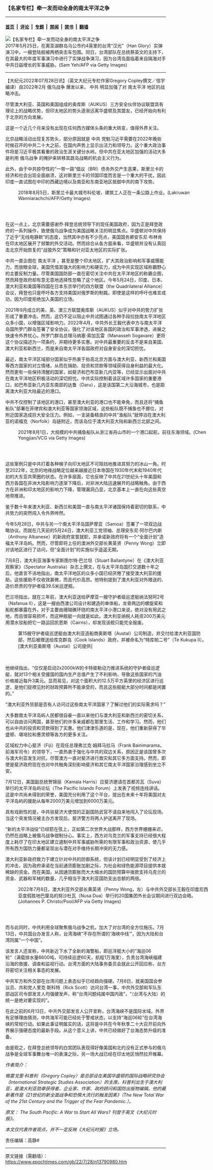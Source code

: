 ### 【名家专栏】牵一发而动全身的南太平洋之争

---

#### [首页](../../../..?n13790980) &nbsp;|&nbsp; [评论](../../../../../epoch-comment?n13790980) &nbsp;|&nbsp; [专题](../../../../../epoch-special?n13790980) &nbsp;|&nbsp; [禁闻](../../../../../epoch-news?n13790980) &nbsp;|&nbsp; [禁书](../../../../../books?n13790980) &nbsp;|&nbsp; [翻墙](https://github.com/gfw-breaker/nogfw/blob/master/README.md?n13790980)


<div><img alt="【名家专栏】牵一发而动全身的南太平洋之争" class="attachment-djy_600_400 size-djy_600_400 wp-post-image" src="https://i.epochtimes.com/assets/uploads/2022/07/id13790982-Navy-700x420-600x400.jpg"/>
<div class="caption">
 2017年5月25日，在离澎湖群岛马公市约4英里的台湾“汉光”（Han Glory）实弹演习中，一艘登陆舰被两栖突击车包围。同日，台湾部队在总统蔡英文的主持下，在其最大的年度军事演习中进行了实弹战争演习，因为台湾岛面临着来自隔海对手中共日益增长的军事威胁。(Sam Yeh/AFP via Getty Images)
</div></div><hr/><div class="post_content" id="artbody" itemprop="articleBody">
 <!-- article content begin -->
 <p>
  【大纪元2022年07月28日讯】（英文大纪元专栏作家Gregory Copley撰文／信宇编译）自2022年2月
  <ok href="https://www.epochtimes.com/gb/tag/%E4%BF%84%E4%B9%8C%E6%88%98%E4%BA%89.html">
   俄乌战争
  </ok>
  爆发以来，
  <ok href="https://www.epochtimes.com/gb/tag/%E4%B8%AD%E5%85%B1.html">
   中共
  </ok>
  明显加强了对
  <ok href="https://www.epochtimes.com/gb/tag/%E5%8D%97%E5%A4%AA%E5%B9%B3%E6%B4%8B.html">
   南太平洋
  </ok>
  地区的战略冲击。
 </p>
 <p>
  尽管澳大利亚、英国和美国组成的奥库斯（AUKUS）三方安全伙伴协议联盟具有理论上的战略优势，但印太地区的势头逐渐远离华盛顿及其盟友，已经开始向有利于北京的方向发展。
 </p>
 <p>
  这是一个近几个月来没有出现在任何西方媒体头条的重大转变，值得外界关注。
 </p>
 <p>
  北京战略活动出现复苏势头，部分原因就是
  <ok href="https://www.epochtimes.com/gb/tag/%E4%B8%AD%E5%85%B1.html">
   中共
  </ok>
  党魁习近平需要在2022年晚些时候召开的中共二十大之前，在国内声势上显示出活力和领导力。这个重大政治事件将是习近平极其看重的政治生涯关键分水岭。但中共在亚太地区加强的活动大多是利用
  <ok href="https://www.epochtimes.com/gb/tag/%E4%BF%84%E4%B9%8C%E6%88%98%E4%BA%89.html">
   俄乌战争
  </ok>
  的掩护来转移其跳岛战略的机会主义行为。
 </p>
 <p>
  此外，由于中共掠夺性的“一带一路”倡议（BRI）债务外交产生恶果，斯里兰卡的经济和社会出现全面崩溃，这对斯里兰卡的邻国印度而言是一个重大的干扰，因此印度一直试图在中印的西藏边境以及南亚和东南亚地区抵御中共的南下攻势。
 </p>
 <figure aria-describedby="caption-attachment-13790986" class="wp-caption aligncenter" id="attachment_13790986" style="width: 600px">
  <ok href="https://i.epochtimes.com/assets/uploads/2022/07/id13790986-SriLankaOneBelt-1200x793.jpg" target="_blank">
   <img alt="" class="size-large wp-image-13790986" src="https://i.epochtimes.com/assets/uploads/2022/07/id13790986-SriLankaOneBelt-1200x793-600x397.jpg"/>
  </ok>
  <br/><figcaption class="wp-caption-text" id="caption-attachment-13790986">
   2018年8月5日，斯里兰卡最大城市科伦坡，建筑工人正在一条公路上作业。(Lakruwan Wanniarachchi/AFP/Getty Images)
  </figcaption><br/>
 </figure><br/>
 <p>
  在这一点上，北京需要感谢乔‧拜登总统领导下的现任美国政府，因为正是拜登政府的一系列操作，致使俄乌战争成为美国战略关注的明显焦点。华盛顿对中共保持了近乎“无线电静默”的态度，当然其中亦有不少亮点，美国国务卿安东尼‧布林肯在印太地区展开了频繁的外交活动。然而综合从各方面来看，华盛顿并没有认真回击北京开始恢复的“战狼外交”策略和针对亚太地区的实际扩张。
 </p>
 <p>
  中共一直企图在
  <ok href="https://www.epochtimes.com/gb/tag/%E5%8D%97%E5%A4%AA%E5%B9%B3%E6%B4%8B.html">
   南太平洋
  </ok>
  ，甚至是整个印太地区，扩大其政治影响和军事威慑能力，而放眼全球，美国凭借其强大的影响力和硬实力，成为中共实现区域称霸野心的主要反制力量。尽管美国国防部一直在密切关注中共在太平洋地区的称霸企图，然而拜登政府却有意无意地选择性忽略了这个地区。今年5月24日，印度、日本、澳大利亚和美国等四国在日本东京举行的四方联盟（the Quadrilateral Alliance）会议，拜登也只是呼吁各方支持美国对俄罗斯的制裁。即使是这样的呼吁也难言成功，因为印度拒绝加入美国的立场。
 </p>
 <p>
  2021年9月成立的美、英、澳三方联盟奥库斯（AUKUS）似乎对中共的势力扩张形成了重要冲击。然而，这仍不足以阻止中共试图通过各种手段拉拢南太平洋地区众多小国，以增强区域影响力。2022年4月，中共外长王毅代表中方与南太平洋岛国所罗门群岛签署了安全协议，强化了对该地区各国的政治和军事渗透，进展之快速令外界忧心。所罗门群岛总理马纳塞‧索加瓦雷（Manasseh Sogavare）更将这个协议描述为一项条约，并期待更多实惠。对中共最重要的反击不是来自美国、澳大利亚和新西兰，而是来自南太平洋各国政府对自身安全的深切担忧。
 </p>
 <p>
  最近，南太平洋区域部分国家似乎热衷于抬高北京方面与澳大利亚、新西兰和美国等西方国家的对立情绪，从而在捐助、投资和贷款等领域获得自身利益的最大化。然而更有一些保持清醒的国家，如斐济和巴布亚新几内亚等，已经显示出面对中共在南太平洋地区积极活动的深切担忧。中共实际控制着该区域许多国家的重要港口，如巴布亚新几内亚东南部的达鲁（Daru），这是该国第二大沿海城市，也是距离澳大利亚大陆最近的港口。
 </p>
 <p>
  中共不仅控制了该地区的港口，甚至澳大利亚的港口也不能幸免，而且还将“捕鱼船队”部署在菲律宾和澳大利亚等国家领海区域，这些船队既不捕鱼也不挪位，对附近国家造成巨大安全压力。例如，一支装备精良的中共“渔船队”就停泊在澳大利亚的诺福克（Norfolk）岛链附近，而该岛位于澳大利亚大陆和新西兰北部之间。
 </p>
 <figure aria-describedby="caption-attachment-13790987" class="wp-caption aligncenter" id="attachment_13790987" style="width: 600px">
  <ok href="https://i.epochtimes.com/assets/uploads/2022/07/id13790987-Fishing-Boats-Set-Sail-For-East-China-Sea-1200x631.jpg" target="_blank">
   <img alt="" class="size-large wp-image-13790987" src="https://i.epochtimes.com/assets/uploads/2022/07/id13790987-Fishing-Boats-Set-Sail-For-East-China-Sea-1200x631-600x316.jpg"/>
  </ok>
  <br/><figcaption class="wp-caption-text" id="caption-attachment-13790987">
   2021年8月1日，大规模的中共捕鱼船队从浙江省舟山市的一个港口起航，前往东海领域。(Chen Yongjian/VCG via Getty Images)
  </figcaption><br/>
 </figure><br/>
 <p>
  这些案例只是中共打着各种幌子向印太地区不可阻挡地推进其努力的冰山一角。时至2022年，北京的地缘战略定位越来越接近日本帝国在1930年代末和1940年代初的大东亚共荣圈的状态。在许多层面，它也反映了中共在21世纪头十年美国和西方各国在非洲大陆影响力逐渐下降后，对非洲大陆迅速展开的战略触角。由于西方在非洲和印太地区的影响力下降，管理漏洞凸显，北京基本上一直在向这些真空地带推进。
 </p>
 <p>
  鉴于数十年来澳大利亚、新西兰和美国一直与南太平洋诸国保持着密切的联系，中共势力的突然闯入令外界哗然。
 </p>
 <p>
  今年5月28日，中共与另一个南太平洋岛国萨摩亚（Samoa）签署了一项双边战略协议。而就在几天前的5月24日，澳大利亚工党领袖、总理安东尼‧阿尔巴内斯（Anthony Albanese）的新政府宣誓就职，并承诺新政府将有一个“全面计划”造福太平洋岛屿。然而，尽管即将上任的澳洲外交部长黄英贤（Penny Wong）立即对该地区进行了访问，但“全面计划”的实施似乎遥遥无期。
 </p>
 <p>
  7月8日，澳大利亚海事专家斯图尔特·巴兰坦（Stuart Ballantyne）在《澳大利亚观察家》（Spectator Australia）杂志上撰文，在与太平洋岛国打交道数十年之后，他直言不讳地指出，南太平洋地区的众多小国已经厌倦了接受澳大利亚的援助，这些援助不仅收效甚微，而且代价高昂。他特别提到了澳大利亚对外赠送的、造价昂贵的守护者级39.5米巡逻舰。
 </p>
 <p>
  巴兰坦指出，就在三年前，澳大利亚送给萨摩亚一艘守护者级巡逻艇纳法努阿2号（Nafanua II），这是一艘由西澳公司设计和建造的单体船，龙骨两边的螺旋桨和船舵都暴露在外，对于主要由珊瑚礁环绕的南太平洋小港口来说，绝对没有用武之地，而且很容易损坏，而这种舰艇一向就是如此。澳大利亚纳税人耗资200万美元用潜水驳船把它一路运回凯恩斯（Cairns），却发现该舰只能完全报废。
 </p>
 <p>
  <figure aria-describedby="caption-attachment-13790988" class="wp-caption aligncenter" id="attachment_13790988" style="width: 600px">
   <ok href="https://i.epochtimes.com/assets/uploads/2022/07/id13790988-Navy-700x420.jpg" target="_blank">
    <img alt="" class="size-large wp-image-13790988" src="https://i.epochtimes.com/assets/uploads/2022/07/id13790988-Navy-700x420-600x360.jpg"/>
   </ok>
   <br/><figcaption class="wp-caption-text" id="caption-attachment-13790988">
    第15艘守护者级巡逻艇由澳大利亚造船商奥斯塔（Austal）公司制造，并交付给澳大利亚国防部，然后被赠送给库克群岛（Cook Islands）政府，并被命名为“特库帕二号”（Te Kukupa II）。[澳大利亚奥斯塔（Austal）公司提供]
   </figcaption><br/>
  </figure><br/>
  他继续指出，“仅仅是启动2x2000kW的卡特彼勒动力推进系统的守护者级巡逻艇，就对13个相关受援国的国内生产总值产生了不利影响，导致这些国家的汽油价格接近每升3美元。显而易见，对这个面积大约12.5万平方英里的经济区进行巡逻，是他们捉襟见肘的财政预算所不能承受的，而且这些舰艇大部分时间都是闲置的。”
 </p>
 <p>
  “澳大利亚外贸部是否有人访问过这些南太平洋国家？了解过他们的实际需求吗？”
 </p>
 <p>
  大多数南太平洋岛屿人民都很自豪一直以来他们与澳大利亚和新西兰的密切关系，可以自由访问两国，甚至他们的许多亲戚都在那里生活、工作和学习。然而，他们也从中共的投资和贷款得到了实惠。他们津津乐道的是，现在，他们重新获得了华盛顿、堪培拉和惠灵顿等各方的更多关注。
 </p>
 <p>
  区域权力中心斐济（Fiji）在现任总理弗兰克‧姆拜马拉马（Frank Bainimarama，前海军司令）的领导下，一直热衷于强化与中共的双边关系，原因正是该国曾多次与澳大利亚发生对抗，尽管澳方一直对斐济进行救灾和其它多方面支持。然而，即使是斐济政府现在也对中共触角深刻影响斐济和其它南太平洋国家治理感到坐立不安。
 </p>
 <p>
  7月12日，美国副总统贺锦丽（Kamala Harris）应斐济邀请在首都苏瓦（Suva）举行的太平洋岛屿论坛（The Pacific Islands Forum）上发表了视频连线讲话。这是中共尚未得到的荣誉，美国充分利用了这个平台，提出在未来十年将美国对太平洋岛屿的援助从每年2000万美元增加到6000万美元。
 </p>
 <p>
  具有戏剧性的是，中共驻斐济大使馆的正副国防武官不请自来地闯入了论坛现场。当这个突发情况被主办方发现后，斐济警方将两人护送离开了现场。
 </p>
 <p>
  “新的太平洋战役”已经箭在弦上，正如第二次世界大战那样，西方世界姗姗来迟，仍然在战略上被俄乌战争钳制分心。事实上，西方对乌克兰的军事支持已经很大程度上耗尽了在印太地区建立遏制中共军事威胁所需的有限军事和政治资源，使几乎所有西方国防力量都呈现出与潜在对手维持长期冲突的无力感。
 </p>
 <p>
  澳大利亚新政府致力于建立针对中共的防御系统，但该计划已经明显受到了经济上的冲击，因为政府承诺在当前通货膨胀加剧之际，为社会和绿色能源项目提供本就稀缺的资金。而在美国，从因通货膨胀而大大缩水的国防预算中拨款支持乌克兰的资金、武器和军械的数量，几乎相当于澳大利亚国防支出总额的两倍。
 </p>
 <figure aria-describedby="caption-attachment-13790989" class="wp-caption aligncenter" id="attachment_13790989" style="width: 600px">
  <ok href="https://i.epochtimes.com/assets/uploads/2022/07/id13790989-GettyImages-1241772543-600x399.jpg" target="_blank">
   <img alt="" class="size-large wp-image-13790989" src="https://i.epochtimes.com/assets/uploads/2022/07/id13790989-GettyImages-1241772543-600x399-600x399.jpg"/>
  </ok>
  <br/><figcaption class="wp-caption-text" id="caption-attachment-13790989">
   2022年7月8日，澳大利亚外交部长黄英贤（Penny Wong，左）与中共外交部长王毅在印度尼西亚度假胜地巴厘岛的努沙杜瓦（Nusa Dua）举行的20国集团外长会议期间进行双边会晤。(Johannes P. Christo/Pool/AFP via Getty Images)
  </figcaption><br/>
 </figure><br/>
 <p>
  而与此同时，中共利用全球聚焦俄乌战争之机，加大了对台湾的全方位施压。7月13日，中共国台办发言人称，台湾海峡“不存在所谓的‘海峡中线’”，因为大陆和台湾同属“一个中国”。
 </p>
 <p>
  该发言人还宣称，中共新近下水了全新的海警船，即巡洋舰大小的“海巡06轮”（满载排水量6600吨，可持续巡逻60天，航程1万海里），负责台湾海峡福建沿海的救援、调查和监视行动。台湾方面的大陆事务委员会就此公开回应称，台方将密切关注相关事态的发展。
 </p>
 <p>
  中共军方和外交部在台湾问题上表态似乎已经趋向强硬。7月8日，就美国国会参议员、共和党人里克‧斯科特（Rick Scott）访问台湾一事，中共外交部和军队东部战区司令部发言人均强硬发声，称“台湾问题纯属中国内政”，“（台湾与大陆）的统一是绝对要实现的”。
 </p>
 <p>
  在此之前的6月13日，中共外交部发言人公开宣称，台湾海峡不是国际水域。外界有足够理由猜测，中共海军可能已经处于警戒状态，以支持“海巡06轮”在台湾海峡的常规行动。如果此事证明属实的话，这将是中共在今年秋季二十大召开前向外界展示强硬态度的最新手段。从这个意义上讲，中共已经做好了台海态势升级的准备。
 </p>
 <p>
  由是观之，在拜登总统领导的白宫团队表现得好像美国和北约没有正式参与的俄乌战争是全球军事舞台唯一的表演之际，另一场大战已经在印太地区悄然拉开帷幕。
 </p>
 <p>
  <em>
   作者简介：
  </em>
 </p>
 <p>
  <em>
   格雷戈里‧科普利（Gregory Copley）是总部设在美国华盛顿的国际战略研究协会（International Strategic Studies Association）的主席。科普利出生于澳大利亚，是澳大利亚勋章获得者、企业家、作家、政府顾问和国防出版物编辑。他的最新著作是《21世纪的新全面战争和恐惧大流行的触发因素》（The New Total War of the 21st Century and the Trigger of the Fear Pandemic.）。
  </em>
 </p>
 <p>
  <em>
   原文：
   <ok href="https://www.theepochtimes.com/the-south-pacific-a-war-to-start-all-wars_4599980.html?utm_source=ai&amp;utm_medium=search">
    The South Pacific: A War to Start All Wars?
   </ok>
   刊登于英文《大纪元时报》。
  </em>
 </p>
 <p>
  <em>
   本文仅代表作者观点，并不一定反映《大纪元时报》立场。
  </em>
 </p>
 <p>
  责任编辑：高静#
 </p>
 <!-- article content end -->
 <div id="below_article_ad">
 </div>
</div>


---

原文链接（需翻墙）：https://www.epochtimes.com/gb/22/7/28/n13790980.htm
